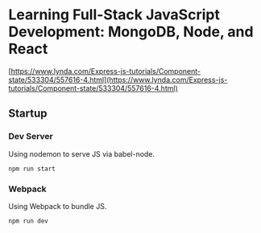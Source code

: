 
# Learning Full-Stack JavaScript Development: MongoDB, Node, and React

[https://www.lynda.com/Express-js-tutorials/Component-state/533304/557616-4.html](https://www.lynda.com/Express-js-tutorials/Component-state/533304/557616-4.html)

## Startup

### Dev Server
Using nodemon to serve JS via babel-node.
```
npm run start
```

### Webpack
Using Webpack to bundle JS.
```
npm run dev
```
